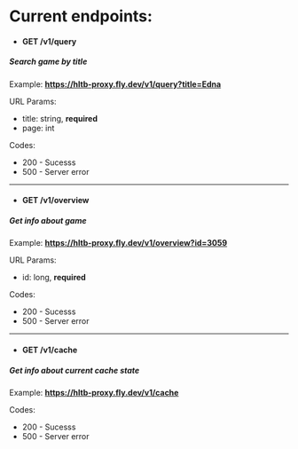 # Current endpoints:

- #### GET /v1/query
##### Search game by title
Example: **https://hltb-proxy.fly.dev/v1/query?title=Edna**

URL Params:
- title: string, **required**
- page: int

Codes: 
- 200 -	Sucesss
- 500 -	Server error

----
- #### GET /v1/overview
##### Get info about game
Example: **https://hltb-proxy.fly.dev/v1/overview?id=3059**

URL Params:
- id: long, **required**

Codes: 
- 200 -	Sucesss
- 500 -	Server error

----
- #### GET /v1/cache
##### Get info about current cache state
Example: **https://hltb-proxy.fly.dev/v1/cache**

Codes: 
- 200 -	Sucesss
- 500 -	Server error
